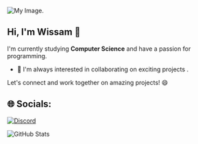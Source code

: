 ![My Image](https://user-images.githubusercontent.com/34418187/202911326-559ae103-550c-40dc-a404-4c7ca2eeb777.gif).

## Hi, I'm Wissam  👋

I'm currently studying **Computer Science** and have a passion for programming.

- 👯 I'm always interested in collaborating on exciting projects .

Let's connect and work together on amazing projects! 😄

## 🌐 Socials:
[![Discord](https://img.shields.io/badge/Discord-%237289DA.svg?logo=discord&logoColor=white)](https://discord.gg/~W1ES#0114)

![GitHub Stats](https://github-readme-stats.vercel.app/api?username=your-username&show_icons=true&count_private=true&theme=radical)

